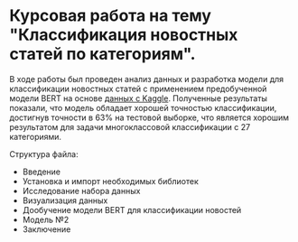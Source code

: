 # Курсовая работа на тему "Классификация новостных статей по категориям".
В ходе работы был проведен анализ данных и разработка модели для классификации новостных статей с применением предобученной модели BERT на основе [данных с Kaggle](https://www.kaggle.com/datasets/rmisra/news-category-dataset).
Полученные результаты показали, что модель обладает хорошей точностью классификации, достигнув  точности в 63% на тестовой выборке, что является хорошим результатом для задачи многоклассовой классификации с 27 категориями.

Структура файла:
* Введение
* Установка и импорт необходимых библиотек
* Исследование набора данных
* Визуализация данных
* Дообучение модели BERT для классификации новостей
* Модель №2
* Заключение
